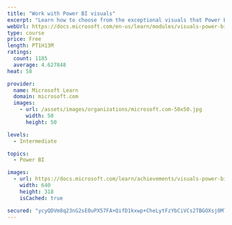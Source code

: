 ```yaml
---
title: "Work with Power BI visuals"
excerpt: "Learn how to choose from the exceptional visuals that Power BI makes available to you. Formatting visuals will direct the user’s attention to exactly where you want it, while helping to make the visual easier to read and interpret. You will also learn about how to use key performance indicators (KPIs)."
webUrl: https://docs.microsoft.com/en-us/learn/modules/visuals-power-bi/
type: course
price: Free
length: PT1H13M
ratings:
  count: 1185
  average: 4.627848
heat: 58

provider:
  name: Microsoft Learn
  domain: microsoft.com
  images:
    - url: /assets/images/organizations/microsoft.com-50x50.jpg
      width: 50
      height: 50

levels:
  - Intermediate

topics:
  - Power BI

images:
  - url: https://docs.microsoft.com/learn/achievements/visuals-power-bi-social.png
    width: 640
    height: 318
    isCached: true

secured: "ycyQDVm8q23nG2sE0uPX57FA+QifD1kxwp+CheLytFzYbCiVCs2TBGOXsj0Mlu/7q7zx6nNXNHsTcXc+n9uI24bpyU4+CNMrSPjHbrNDrWFzFgfFzx0PVSGyLrgqdBf+IaXVw8/qeX3srH+b4neducyLI9dJxBExCZuAzRnpoDk6VZiWd+yZBvgUPPBgq+RBiD4tBb1ntzMDkQgAohnffvhCIBjTnB5zHihHrD0pBOt5F0REcAOF/vmzw3C/89z231cLtzrUezEt9RC/gwFuUhM2OjvpUQjz4qGJUzOTJ3bdVgI7Cdbfz1swCITbignvIMO9DzhnbjSq7V+NjiDE+RadxJe56bsqnCoGAp4au2OzuakZ8egZKth+DSzsjIYH5PPKyKiTIupmdtlJLzS05dhR446+RYkbup58vvJ3ab8=;A6cNagbRJzSr6ryEoQs+wA=="
---
```



